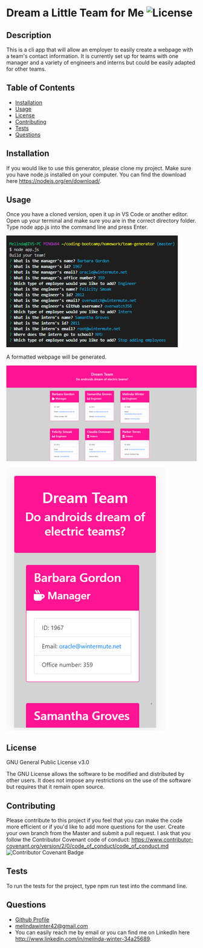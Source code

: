 # Dream a Little Team for Me ![License](https://img.shields.io/badge/License-GPLv3-blue.svg)

## Description

This is a cli app that will allow an employer to easily create a webpage with a team's contact information. It is currently set up for teams with one manager and a variety of engineers and interns but could be easily adapted for other teams.

## Table of Contents

- [Installation](#installation)
- [Usage](#usage)
- [License](#license)
- [Contributing](#contributing)
- [Tests](#tests)
- [Questions](#questions)

## Installation

If you would like to use this generator, please clone my project. Make sure you have node.js installed on your computer. You can find the download here https://nodejs.org/en/download/.

## Usage

Once you have a cloned version, open it up in VS Code or another editor. Open up your terminal and make sure you are in the correct directory folder. Type node app.js into the command line and press Enter.

![Command line](images/cli-1.png)

A formatted webpage will be generated.

![HTML](images/html-1.png)

![Responsive HTML](images/html-responsive.png)

## License

GNU General Public License v3.0

The GNU License allows the software to be modified and distributed by other users. It does not impose any restrictions on the use of the software but requires that it remain open source.

## Contributing

Please contribute to this project if you feel that you can make the code more efficient or if you'd like to add more questions for the user. Create your own branch from the Master and submit a pull request. I ask that you follow the Contributor Covenant code of conduct: <https://www.contributor-covenant.org/version/2/0/code_of_conduct/code_of_conduct.md> ![Contributor Covenant Badge](https://img.shields.io/badge/Contributor%20Covenant-v2.0%20adopted-ff69b4.svg)

## Tests

To run the tests for the project, type npm run test into the command line.

## Questions

- [Github Profile](https://github.com/melindawinter)
- melindawinter42@gmail.com
- You can easily reach me by email or you can find me on LinkedIn here <http://www.linkedin.com/in/melinda-winter-34a25689>.
